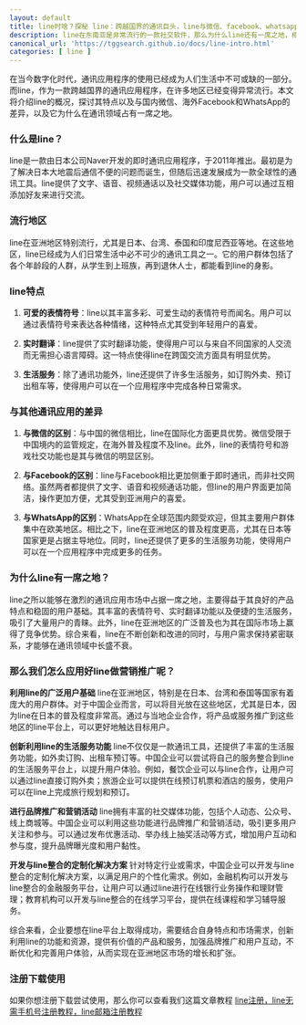 ```yaml
---
layout: default
title: line时啥？探秘 line：跨越国界的通讯巨头，line与微信、facebook、whatsapp有什么差异点
description: line在东南亚是非常流行的一款社交软件，那么为什么line还有一席之地，相比微信、facebook、whatsapp又存在什么差异点呢？我们应该如何应用好line做营销推广呢？
canonical_url: 'https://tggsearch.github.io/docs/line-intro.html'
categories: [ line ]
---
```

在当今数字化时代，通讯应用程序的使用已经成为人们生活中不可或缺的一部分。而line，作为一款跨越国界的通讯应用程序，在许多地区已经变得异常流行。本文将介绍line的概况，探讨其特点以及与国内微信、海外Facebook和WhatsApp的差异，以及它为什么在通讯领域占有一席之地。

### 什么是line？
line是一款由日本公司Naver开发的即时通讯应用程序，于2011年推出。最初是为了解决日本大地震后通信不便的问题而诞生，但随后迅速发展成为一款全球性的通讯工具。line提供了文字、语音、视频通话以及社交媒体功能，用户可以通过互相添加好友来进行交流。

### 流行地区
line在亚洲地区特别流行，尤其是日本、台湾、泰国和印度尼西亚等地。在这些地区，line已经成为人们日常生活中必不可少的通讯工具之一。它的用户群体包括了各个年龄段的人群，从学生到上班族，再到退休人士，都能看到line的身影。

### line特点
1. **可爱的表情符号**：line以其丰富多彩、可爱生动的表情符号而闻名。用户可以通过表情符号来表达各种情绪，这种特点尤其受到年轻用户的喜爱。

2. **实时翻译**：line提供了实时翻译功能，使得用户可以与来自不同国家的人交流而无需担心语言障碍。这一特点使得line在跨国交流方面具有明显优势。

3. **生活服务**：除了通讯功能外，line还提供了许多生活服务，如订购外卖、预订出租车等，使得用户可以在一个应用程序中完成各种日常需求。

### 与其他通讯应用的差异
1. **与微信的区别**：与中国的微信相比，line在国际化方面更具优势。微信受限于中国境内的监管规定，在海外普及程度不及line。此外，line的表情符号和游戏社交功能也是其与微信的明显区别。

2. **与Facebook的区别**：line与Facebook相比更加侧重于即时通讯，而非社交网络。虽然两者都提供了文字、语音和视频通话功能，但line的用户界面更加简洁，操作更加方便，尤其受到亚洲用户的喜爱。

3. **与WhatsApp的区别**：WhatsApp在全球范围内颇受欢迎，但其主要用户群体集中在欧美地区。相比之下，line在亚洲地区的普及程度更高，尤其在日本等国家更是占据主导地位。同时，line还提供了更多的生活服务功能，使得用户可以在一个应用程序中完成更多的任务。

### 为什么line有一席之地？
line之所以能够在激烈的通讯应用市场中占据一席之地，主要得益于其良好的产品特点和稳固的用户基础。其丰富的表情符号、实时翻译功能以及便捷的生活服务，吸引了大量用户的青睐。此外，line在亚洲地区的广泛普及也为其在国际市场上赢得了竞争优势。综合来看，line在不断创新和改进的同时，与用户需求保持紧密联系，才能够在通讯领域中长盛不衰。

### 那么我们怎么应用好line做营销推广呢？

**利用line的广泛用户基础**
line在亚洲地区，特别是在日本、台湾和泰国等国家有着庞大的用户群体。对于中国企业而言，可以将目光放在这些地区，尤其是日本，因为line在日本的普及程度非常高。通过与当地企业合作，将产品或服务推广到这些地区的line平台上，可以更好地触达目标用户。

**创新利用line的生活服务功能**
line不仅仅是一款通讯工具，还提供了丰富的生活服务功能，如外卖订购、出租车预订等。中国企业可以尝试将自己的服务整合到line的生活服务平台上，以提升用户体验。例如，餐饮企业可以与line合作，让用户可以通过line直接订购外卖；旅游企业可以提供在线预订机票和酒店的服务，使用户可以在line上完成旅行规划和预订。

**进行品牌推广和营销活动**
line拥有丰富的社交媒体功能，包括个人动态、公众号、线上商城等。中国企业可以利用这些功能进行品牌推广和营销活动，吸引更多用户关注和参与。可以通过发布优惠活动、举办线上抽奖活动等方式，增加用户互动和参与度，提升品牌曝光度和用户黏性。

**开发与line整合的定制化解决方案**
针对特定行业或需求，中国企业可以开发与line整合的定制化解决方案，以满足用户的个性化需求。例如，金融机构可以开发与line整合的金融服务平台，让用户可以通过line进行在线银行业务操作和理财管理；教育机构可以开发与line整合的在线学习平台，提供在线课程和学习辅导服务。

综合来看，企业要想在line平台上取得成功，需要结合自身特点和市场需求，创新利用line的功能和资源，提供有价值的产品和服务，加强品牌推广和用户互动，不断优化和完善用户体验，从而实现在亚洲地区市场的增长和扩张。

### 注册下载使用
如果你想注册下载尝试使用，那么你可以查看我们这篇文章教程 [line注册，line无需手机号注册教程，line邮箱注册教程](./line-register.html)